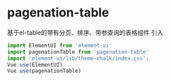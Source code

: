 # pagenation-table
基于el-table的带有分页、排序、带参查询的表格组件
引入
```javascript
import ElementUI from 'element-ui'
import pagenationTable from 'pagenation-table'
import 'element-ui/lib/theme-chalk/index.css';
Vue.use(ElementUI)
Vue.use(pagenationTable)
```

